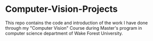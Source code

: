 # Computer-Vision-Projects
This repo contains the code and introduction of the work I have done through my "Computer Vision" Course during Master's program in computer science department of Wake Forest University.
